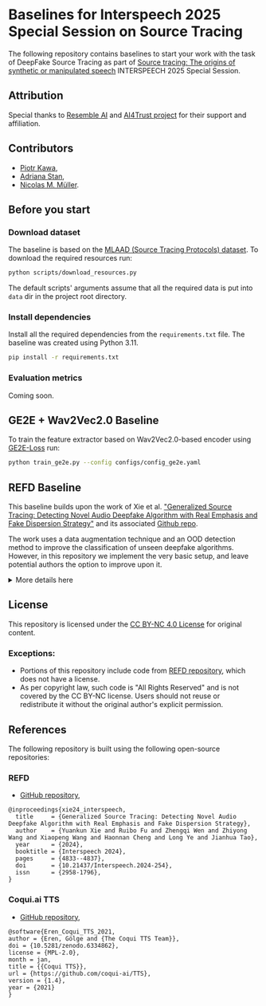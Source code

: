 # Baselines for Interspeech 2025 Special Session on Source Tracing 

The following repository contains baselines to start your work with the task of DeepFake Source Tracing as 
part of [Source tracing: The origins of synthetic or manipulated speech](https://www.interspeech2025.org/special-sessions) INTERSPEECH 2025 Special Session.

## Attribution

Special thanks to [Resemble AI](https://www.resemble.ai) and [AI4Trust project](https://ai4trust.eu/) for their support and affiliation.

## Contributors
 - [Piotr Kawa](https://github.com/piotrkawa),
 - [Adriana Stan](https://github.com/adrianastan),
 - [Nicolas M. Müller](https://github.com/mueller91).


## Before you start

### Download dataset

The baseline is based on the [MLAAD (Source Tracing Protocols) dataset](https://deepfake-total.com/sourcetracing).
To download the required resources run:
```bash
python scripts/download_resources.py
```

The default scripts' arguments assume that all the required data is put into `data` dir in the project root directory.

### Install dependencies

Install all the required dependencies from the `requirements.txt` file. The baseline was created using Python 3.11.
```bash
pip install -r requirements.txt
```


### Evaluation metrics

Coming soon.


## GE2E + Wav2Vec2.0 Baseline

To train the feature extractor based on Wav2Vec2.0-based encoder using [GE2E-Loss](https://arxiv.org/pdf/1710.10467) run:
```bash
python train_ge2e.py --config configs/config_ge2e.yaml
```


## REFD Baseline

This baseline builds upon the work of Xie et al. ["Generalized Source Tracing: Detecting Novel Audio Deepfake Algorithm 
with Real Emphasis and Fake Dispersion Strategy"](https://arxiv.org/abs/2406.03240) and its associated [Github repo](https://github.com/xieyuankun/REFD/).

The work uses a data augmentation technique and an OOD detection method to improve the classification of unseen
deepfake algorithms. However, in this repository we implement the very basic setup, and leave potential 
authors the option to improve upon it. 


<details>
  <summary>More details here</summary>


### Download data augmentation datasets


For the required data augmentation step you will need the [MUSAN](https://www.openslr.org/17/) and [RIRS_NOISES](https://www.openslr.org/28/) datasets.



### Step 1. Data augmentation and feature extraction

The first step of the tool reads the original MLAAD data, augments it with random noise and RIR and extracts
the `wav2vec2-base` features needed to train the AASIST model.  Additional parameters can be set from the script,
such as max length, model, etc. 

```bash
python scripts/preprocess_dataset.py
```

Output will be written to `exp/preprocess_wav2vec2-base/`. You can change the path in the script. 

### Step 2. Train a AASIST model on top of the wav2vec2-base features

Using the augmented features, we then train an AASIST model for 30 epochs. The model is able to classify the samples
with respect to the source system. The class assignment will be written to `exp/label_assignment.txt`.

```bash
python train_refd.py
```

### Step 3. Get the classification metrics for the known (in-domain) classes

Given the trained model stored in `exp/trained_models/`, we can now compute its accuracy over known classes (those
seen during training time).

```bash
python scripts/get_classification_metrics.py
```

The script will limit the data in the `dev` and `eval` sets to the samples which are from the known systems 
(i.e. those also present in the training data) and compute their classification metrics.

### Step 4. Run the OOD detector and evaluate it

```bash
python scripts/ood_detector.py --feature_extraction_step
```
The script builds an NSD OOD detector as described in the original paper. The OOD detector is based on the hidden states and logits of the AASIST model. It first extracts all this info from the trained model and stores it in separate dicts. It then loads the training data and determines the in-domain scores. 

It then computes the scores for the development set. Based on these scores for which we know the OOD class assignments
it determines the EER and associated threshold. The computed threshold is then used for providing the 
classification into OOD and known systems metrics for the evaluation data. 

The baseline results at this point is a 63% EER with an F1-score of 0.31 for the eval data. 

</details>


## License
This repository is licensed under the [CC BY-NC 4.0 License](https://creativecommons.org/licenses/by-nc/4.0/) for original content.


### Exceptions:
- Portions of this repository include code from [REFD repository](https://github.com/xieyuankun/REFD/), which does not have a license.
- As per copyright law, such code is "All Rights Reserved" and is not covered by the CC BY-NC license. Users should not reuse or redistribute it without the original author's explicit permission.


## References
The following repository is built using the following open-source repositories:


### REFD
* [GitHub repository](https://github.com/xieyuankun/REFD),
```
@inproceedings{xie24_interspeech,
  title     = {Generalized Source Tracing: Detecting Novel Audio Deepfake Algorithm with Real Emphasis and Fake Dispersion Strategy},
  author    = {Yuankun Xie and Ruibo Fu and Zhengqi Wen and Zhiyong Wang and Xiaopeng Wang and Haonnan Cheng and Long Ye and Jianhua Tao},
  year      = {2024},
  booktitle = {Interspeech 2024},
  pages     = {4833--4837},
  doi       = {10.21437/Interspeech.2024-254},
  issn      = {2958-1796},
}
```


### Coqui.ai TTS
* [GitHub repository](https://github.com/coqui-ai/TTS),

```
@software{Eren_Coqui_TTS_2021,
author = {Eren, Gölge and {The Coqui TTS Team}},
doi = {10.5281/zenodo.6334862},
license = {MPL-2.0},
month = jan,
title = {{Coqui TTS}},
url = {https://github.com/coqui-ai/TTS},
version = {1.4},
year = {2021}
}
```
